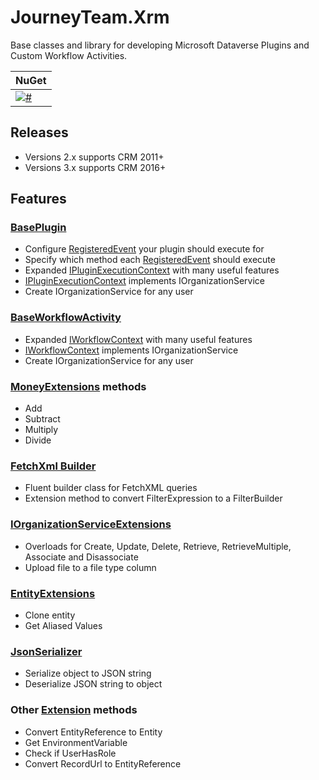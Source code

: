 # JourneyTeam.Xrm

Base classes and library for developing Microsoft Dataverse Plugins 
and Custom Workflow Activities.

| NuGet |
| ----- |
| [![#](https://img.shields.io/nuget/v/JourneyTeam.Xrm.svg)](https://www.nuget.org/packages/JourneyTeam.Xrm/) |

## Releases

- Versions 2.x supports CRM 2011+
- Versions 3.x supports CRM 2016+

## Features

### [BasePlugin](Plugin/BasePlugin.cs)
- Configure [RegisteredEvent](Plugin/RegisteredEvent.cs) your plugin should execute for
- Specify which method each [RegisteredEvent](Plugin/RegisteredEvent.cs) should execute
- Expanded [IPluginExecutionContext](Plugin/BasePluginContext.cs) with many useful features
- [IPluginExecutionContext](Plugin/BasePluginContext.cs) implements IOrganizationService
- Create IOrganizationService for any user

### [BaseWorkflowActivity](WorkflowActivity/BaseWorkflowActivity.cs)
- Expanded [IWorkflowContext](WorkflowActivity/BaseWorkflowActivityContext.cs) with many useful features
- [IWorkflowContext](WorkflowActivity/BaseWorkflowActivityContext.cs) implements IOrganizationService
- Create IOrganizationService for any user

### [MoneyExtensions](Extensions/MoneyExtensions.cs) methods
- Add
- Subtract
- Multiply
- Divide

### [FetchXml Builder](FetchXml/FetchXmlBuilder.cs)
- Fluent builder class for FetchXML queries
- Extension method to convert FilterExpression to a FilterBuilder

### [IOrganizationServiceExtensions](Extensions/IOrganizationServiceExtensions.cs)
- Overloads for Create, Update, Delete, Retrieve, RetrieveMultiple, Associate and Disassociate
- Upload file to a file type column

### [EntityExtensions](Extensions/EntityExtensions.cs)
- Clone entity
- Get Aliased Values

### [JsonSerializer](Utilities/JsonSerializer.cs)
- Serialize object to JSON string
- Deserialize JSON string to object

### Other [Extension](Extensions) methods
- Convert EntityReference to Entity
- Get EnvironmentVariable
- Check if UserHasRole
- Convert RecordUrl to EntityReference
